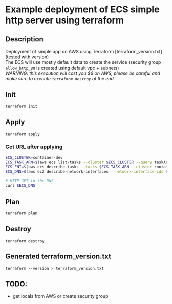 # Example deployment of ECS simple http server using terraform

## Description
Deployment of simple app on AWS using Terraform [terraform_version.txt](tested with version)    
The ECS will use mostly default data to create the service (security group `allow_http_80` is created using default vpc + subnets)    
_WARNING: this execution will cost you $$ on AWS, please be careful and make sure to execute `terraform destroy` at the end_

## Init
`terraform init`

## Apply
`terraform apply`

### Get URL after applying
```bash 
ECS_CLUSTER=container-dev
ECS_TASK_ARN=$(aws ecs list-tasks --cluster $ECS_CLUSTER --query taskArns[0] --output text)
ECS_ENI=$(aws ecs describe-tasks --tasks $ECS_TASK_ARN --cluster container-dev --query 'tasks[0].attachments[].details[][] | [?name==`networkInterfaceId`][].value | [0]' --output text)
ECS_DNS=$(aws ec2 describe-network-interfaces --network-interface-ids $ECS_ENI --query NetworkInterfaces[0].Association.PublicDnsName --output text)

# HTTP GET to the DNS
curl $ECS_DNS
```

## Plan
`terraform plan`

## Destroy
`terraform destroy`

## Generated terraform_version.txt
`terraform --version > terraform_version.txt`

## TODO:
- get locals from AWS or create security group
